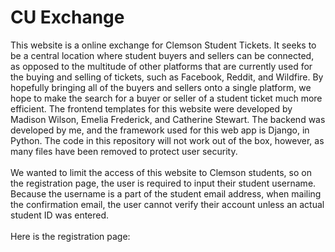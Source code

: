 # CU Exchange
This website is a online exchange for Clemson Student Tickets. It seeks to be a central location where student buyers and sellers can be connected, as opposed to the multitude of other platforms that are currently used for the buying and selling of tickets, such as Facebook, Reddit, and Wildfire. By hopefully bringing all of the buyers and sellers onto a single platform, we hope to make the search for a buyer or seller of a student ticket much more efficient. The frontend templates for this website were developed by Madison Wilson, Emelia Frederick, and Catherine Stewart. The backend was developed by me, and the framework used for this web app is Django, in Python. The code in this repository will not work out of the box, however, as many files have been removed to protect user security.
\
\
We wanted to limit the access of this website to Clemson students, so on the registration page, the user is required to input their student username. Because the username is a part of the student email address, when mailing the confirmation email, the user cannot verify their account unless an actual student ID was entered.
\
\
Here is the registration page:
